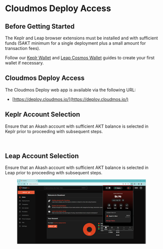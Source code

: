 # Cloudmos Deploy Access

## **Before Getting Started**

The Keplr and Leap browser extensions must be installed and with sufficient funds (5AKT minimum for a single deployment plus a small amount for transaction fees).

Follow our [Keplr Wallet](../../tokens-and-wallets/keplr.md) and [Leap Cosmos Wallet](../../tokens-and-wallets/leap.md) guides to create your first wallet if necessary.

## **Cloudmos Deploy Access**

The Cloudmos Deploy web app is available via the following URL:

* [https://deploy.cloudmos.io/](https://deploy.cloudmos.io/)

## Keplr Account Selection

Ensure that an Akash account with sufficient AKT balance is selected in Keplr prior to proceeding with subsequent steps.

<figure><img src="../../.gitbook/assets/cloudmosWallet.png" alt=""><figcaption></figcaption></figure>

## Leap Account Selection

Ensure that an Akash account with sufficient AKT balance is selected in Leap prior to proceeding with subsequent steps.

<figure><img src="../../.gitbook/assets/leap_wallet.png" alt=""><figcaption></figcaption></figure>
